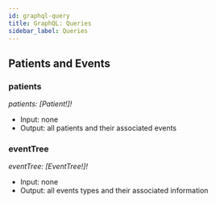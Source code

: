 ```yaml
---
id: graphql-query
title: GraphQL: Queries
sidebar_label: Queries
---
```


## Patients and Events

### patients

_patients: [Patient!]!_

- Input: none
- Output: all patients and their associated events

### eventTree

_eventTree: [EventTree!]!_

- Input: none
- Output: all events types and their associated information
